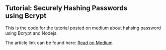 ## Tutorial: Securely Hashing Passwords using Bcrypt

This is the code for the tutorial posted on medium about hahsing password using Bcrypt and Nodejs.

The article link can be found here: [Read on Medium](https://pjmcdermott92.medium.com/securely-storing-passwords-using-bcrypt-30efea785728)
